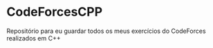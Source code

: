 # CodeForcesCPP
Repositório para eu guardar todos os meus exercícios do CodeForces realizados em C++
